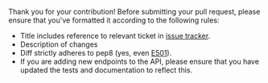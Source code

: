 Thank you for your contribution! Before submitting your pull request, please ensure that you've formatted it according to the following rules:

- Title includes reference to relevant ticket in [issue tracker](https://github.com/creativecommons/cccatalog-api/issues).
- Description of changes
- Diff strictly adheres to pep8 (yes, even [E501](https://pep8.org/#maximum-line-length)).
- If you are adding new endpoints to the API, please ensure that you have updated the tests and documentation to reflect this.
